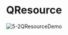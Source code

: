 # QResource
![5-2QResourceDemo](https://user-images.githubusercontent.com/45032222/212460797-a7ce7a8b-9ee5-497d-a261-ddb9af9796a9.png)
